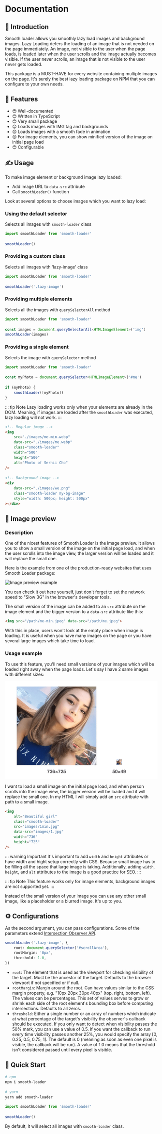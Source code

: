 # Documentation

## 👋 Introduction

Smooth loader allows you smoothly lazy load images and background images. Lazy Loading defers the loading of an image that is not needed on the page immediately. An image, not visible to the user when the page loads, is loaded later when the user scrolls and the image actually becomes visible. If the user never scrolls, an image that is not visible to the user never gets loaded.

This package is a MUST-HAVE for every website containing multiple images on the page. It's surely the best lazy loading package on NPM that you can configure to your own needs.

## 🎁 Features

- 😍 Well-documented
- 😍 Written in TypeScript
- 😍 Very small package
- 😍 Loads images with IMG tag and backgrounds
- 😍 Loads images with a smooth fade in animation
- 😍 For image elements, you can show minified version of the image on initial page load
- 😍 Configurable

## ✍️ Usage

To make image element or background image lazy loaded:
- Add image URL to `data-src` attribute
- Call `smoothLoader()` function

Look at several options to choose images which you want to lazy load:

### Using the default selector
Selects all images with `smooth-loader` class

```js
import smoothLoader from 'smooth-loader'

smoothLoader()
```

### Providing a custom class
Selects all images with 'lazy-image' class

```js
import smoothLoader from 'smooth-loader'

smoothLoader('.lazy-image')
```

### Providing multiple elements
Selects all the images with `querySelectorAll` method

```js
import smoothLoader from 'smooth-loader'

const images = document.querySelectorAll<HTMLImageElement>('img')
smoothLoader(images)
```

### Providing a single element
Selects the image with `querySelector` method

```js
import smoothLoader from 'smooth-loader'

const myPhoto = document.querySelector<HTMLImageElement>('#me')

if (myPhoto) {
    smoothLoader([myPhoto])
}
```

::: tip Note
Lazy loading works only when your elements are already in the DOM. Meaning, if images are loaded after the `smoothLoader` was executed, lazy loading will not work.
:::

```html
<!-- Regular image -->
<img
    src="./images/me-min.webp"
    data-src="./images/me.webp"
    class="smooth-loader"
    width="500"
    height="500"
    alt="Photo of Serhii Cho"
/>

<!-- Background image -->
<div
    data-src="./images/we.png"
    class="smooth-loader my-bg-image"
    style="width: 500px; height: 500px"
></div>
```

## 🌄 Image preview

### Description
One of the nicest features of Smooth Loader is the image preview. It allows you to show a small version of the image on the initial page load, and when the user scrolls into the image view, the larger version will be loaded and it will replace the small one.

Here is the example from one of the production-ready websites that uses Smooth Loader package:

![Image preview example](/gifs/smooth-loader-image-preview.gif)

You can check it out [here](https://serhii.io/posts) yourself, just don't forget to set the network speed to "Slow 3G" in the browser's developer tools.

The small version of the image can be added to an `src` attribute on the image element and  the bigger version to a `data-src` attribute like this:

```html
<img src="/path/me-min.jpeg" data-src="/path/me.jpeg">
```

With this in place, users won't look at the empty place when image is loading. It is useful when you have many images on the page or you have several large images which take time to load.

### Usage example

To use this feature, you'll need small versions of your images which will be loaded right away when the page loads. Let's say I have 2 same images with different sizes:

![Big and small images](/images/big-and-small-images.png)

I want to load a small image on the initial page load, and when person scrolls into the image view, the bigger version will be loaded and it will replace the small one. In my HTML I will simply add an `src` attribute with path to a small image.

```html
<img
    alt="Beautiful girl"
    class="smooth-loader"
    src="images/1min.jpg"
    data-src="images/1.jpg"
    width="736"
    height="725"
/>
```

::: warning Important
It's important to add `width` and `height` attributes or have width and hight setup correctly with CSS. Because small image has to be filling all the space that large image is taking. Additionally, adding `width`, `height`, and `alt` attributes to the image is a good practice for SEO.
:::

::: tip Note
This feature works only for image elements, background images are not supported yet.
:::

Instead of the small version of your image you can use any other small image, like a placeholder or a blurred image. It's up to you.

## ⚙️ Configurations

As the second argument, you can pass configurations. Some of the parameters extend [Intersection Observer API](https://developer.mozilla.org/en-US/docs/Web/API/Intersection_Observer_API).

```typescript
smoothLoader('.lazy-image', {
    root: document.querySelector('#scrollArea'),
    rootMargin: '0px',
    threshold: 1.0,
})
```

- `root`: The element that is used as the viewport for checking visibility of the target. Must be the ancestor of the target. Defaults to the browser viewport if not specified or if null.
- `rootMargin`: Margin around the root. Can have values similar to the CSS margin property, e.g. "10px 20px 30px 40px" (top, right, bottom, left). The values can be percentages. This set of values serves to grow or shrink each side of the root element's bounding box before computing intersections. Defaults to all zeros.
- `threshold`: Either a single number or an array of numbers which indicate at what percentage of the target's visibility the observer's callback should be executed. If you only want to detect when visibility passes the 50% mark, you can use a value of 0.5. If you want the callback to run every time visibility passes another 25%, you would specify the array [0, 0.25, 0.5, 0.75, 1]. The default is 0 (meaning as soon as even one pixel is visible, the callback will be run). A value of 1.0 means that the threshold isn't considered passed until every pixel is visible.

## 🚀 Quick Start

```bash
# npm
npm i smooth-loader

# yarn
yarn add smooth-loader
```

```js
import smoothLoader from 'smooth-loader'

smoothLoader()
```

By default, it will select all images with `smooth-loader` class.
